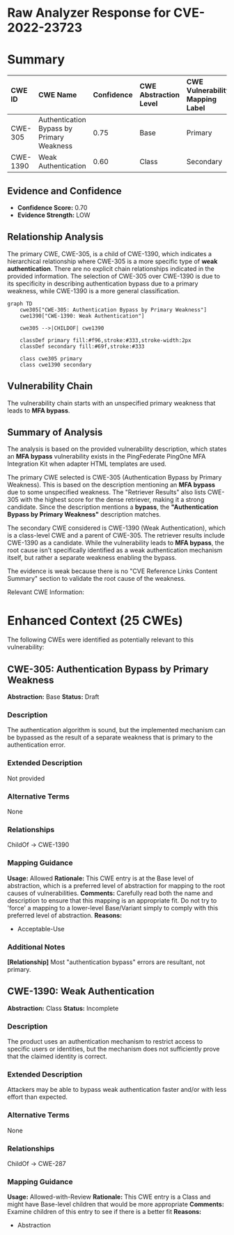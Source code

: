 # Raw Analyzer Response for CVE-2022-23723

# Summary
| CWE ID  | CWE Name                                                              | Confidence | CWE Abstraction Level | CWE Vulnerability Mapping Label | CWE-Vulnerability Mapping Notes |
| :-------- | :-------------------------------------------------------------------- | :--------- | :---------------------- | :------------------------------ | :------------------------------ |
| CWE-305 | Authentication Bypass by Primary Weakness                             | 0.75       | Base                    | Primary                         | Allowed                       |
| CWE-1390 | Weak Authentication                                                       | 0.60       | Class                   | Secondary                       | Allowed-with-Review         |

## Evidence and Confidence

*   **Confidence Score:** 0.70
*   **Evidence Strength:** LOW

## Relationship Analysis
The primary CWE, CWE-305, is a child of CWE-1390, which indicates a hierarchical relationship where CWE-305 is a more specific type of **weak authentication**. There are no explicit chain relationships indicated in the provided information. The selection of CWE-305 over CWE-1390 is due to its specificity in describing authentication bypass due to a primary weakness, while CWE-1390 is a more general classification.

```mermaid
graph TD
    cwe305["CWE-305: Authentication Bypass by Primary Weakness"]
    cwe1390["CWE-1390: Weak Authentication"]
    
    cwe305 -->|CHILDOF| cwe1390
    
    classDef primary fill:#f96,stroke:#333,stroke-width:2px
    classDef secondary fill:#69f,stroke:#333
    
    class cwe305 primary
    class cwe1390 secondary
```

## Vulnerability Chain
The vulnerability chain starts with an unspecified primary weakness that leads to **MFA bypass**.

## Summary of Analysis
The analysis is based on the provided vulnerability description, which states an **MFA bypass** vulnerability exists in the PingFederate PingOne MFA Integration Kit when adapter HTML templates are used.

The primary CWE selected is CWE-305 (Authentication Bypass by Primary Weakness). This is based on the description mentioning an **MFA bypass** due to some unspecified weakness. The "Retriever Results" also lists CWE-305 with the highest score for the dense retriever, making it a strong candidate. Since the description mentions a **bypass**, the **"Authentication Bypass by Primary Weakness"** description matches.

The secondary CWE considered is CWE-1390 (Weak Authentication), which is a class-level CWE and a parent of CWE-305. The retriever results include CWE-1390 as a candidate. While the vulnerability leads to **MFA bypass**, the root cause isn't specifically identified as a weak authentication mechanism itself, but rather a separate weakness enabling the bypass.

The evidence is weak because there is no "CVE Reference Links Content Summary" section to validate the root cause of the weakness.

Relevant CWE Information:
# Enhanced Context (25 CWEs)
The following CWEs were identified as potentially relevant to this vulnerability:

## CWE-305: Authentication Bypass by Primary Weakness
**Abstraction:** Base
**Status:** Draft

### Description
The authentication algorithm is sound, but the implemented mechanism can be bypassed as the result of a separate weakness that is primary to the authentication error.

### Extended Description
Not provided

### Alternative Terms
None

### Relationships
ChildOf -> CWE-1390

### Mapping Guidance
**Usage:** Allowed
**Rationale:** This CWE entry is at the Base level of abstraction, which is a preferred level of abstraction for mapping to the root causes of vulnerabilities.
**Comments:** Carefully read both the name and description to ensure that this mapping is an appropriate fit. Do not try to 'force' a mapping to a lower-level Base/Variant simply to comply with this preferred level of abstraction.
**Reasons:**
- Acceptable-Use


### Additional Notes
**[Relationship]** Most "authentication bypass" errors are resultant, not primary.

## CWE-1390: Weak Authentication
**Abstraction:** Class
**Status:** Incomplete

### Description
The product uses an authentication mechanism to restrict access to specific users or identities, but the mechanism does not sufficiently prove that the claimed identity is correct.

### Extended Description


Attackers may be able to bypass weak authentication faster and/or with less effort than expected.

### Alternative Terms
None

### Relationships
ChildOf -> CWE-287

### Mapping Guidance
**Usage:** Allowed-with-Review
**Rationale:** This CWE entry is a Class and might have Base-level children that would be more appropriate
**Comments:** Examine children of this entry to see if there is a better fit
**Reasons:**
- Abstraction